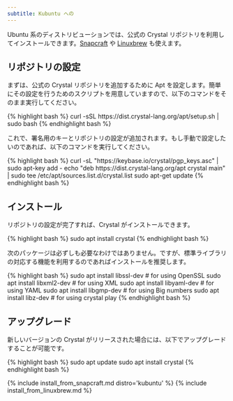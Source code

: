 ```yaml
---
subtitle: Kubuntu への
---
```


Ubuntu 系のディストリビューションでは、公式の Crystal リポジトリを利用してインストールできます。[Snapcraft](#snapcraft) や [Linuxbrew](#linuxbrew) も使えます。

## リポジトリの設定

まずは、公式の Crystal リポジトリを追加するために Apt を設定します。簡単にその設定を行うためのスクリプトを用意していますので、以下のコマンドをそのまま実行してください。

<div class="code_section">{% highlight bash %}
curl -sSL https://dist.crystal-lang.org/apt/setup.sh | sudo bash
{% endhighlight bash %}</div>

これで、署名用のキーとリポジトリの設定が追加されます。もし手動で設定したいのであれば、以下のコマンドを実行してください。

<div class="code_section">{% highlight bash %}
curl -sL "https://keybase.io/crystal/pgp_keys.asc" | sudo apt-key add -
echo "deb https://dist.crystal-lang.org/apt crystal main" | sudo tee /etc/apt/sources.list.d/crystal.list
sudo apt-get update
{% endhighlight bash %}</div>

## インストール

リポジトリの設定が完了すれば、Crystal がインストールできます。

<div class="code_section">{% highlight bash %}
sudo apt install crystal
{% endhighlight bash %}</div>

次のパッケージは必ずしも必要なわけではありません。ですが、標準ライブラリの対応する機能を利用するのであればインストールを推奨します。

<div class="code_section">{% highlight bash %}
sudo apt install libssl-dev      # for using OpenSSL
sudo apt install libxml2-dev     # for using XML
sudo apt install libyaml-dev     # for using YAML
sudo apt install libgmp-dev      # for using Big numbers
sudo apt install libz-dev        # for using crystal play
{% endhighlight bash %}</div>

## アップグレード

新しいバージョンの Crystal がリリースされた場合には、以下でアップグレードすることが可能です。

<div class="code_section">{% highlight bash %}
sudo apt update
sudo apt install crystal
{% endhighlight bash %}</div>

{% include install_from_snapcraft.md distro='kubuntu' %}
{% include install_from_linuxbrew.md %}
